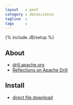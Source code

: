 ```yaml
---
layout   : post
category : datascience
tagline  : 
tags     : 
---
```

{% include JB/setup %}

## About

- [drill.apache.org](https://drill.apache.org/)
- [Reflections on Apache Drill](https://abhishek-tiwari.com/post/reflections-on-apache-drill)

## Install

- [direct file download](http://www.apache.org/dyn/closer.lua?filename=drill/drill-1.8.0/apache-drill-1.8.0.tar.gz&action=download)

